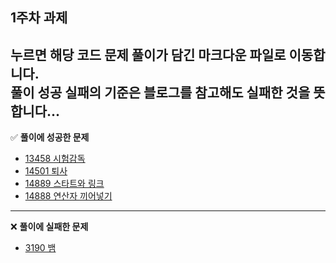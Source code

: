 ## 1주차 과제
누르면 해당 코드 문제 풀이가 담긴 **마크다운 파일로 이동**합니다.     
**풀이 성공 실패의 기준**은 **블로그를 참고해도 실패한 것**을 뜻합니다...
---
✅ **풀이에 성공한 문제**
- [13458 시험감독](https://github.com/ssook1222/coding-test/blob/master/ssook1222/firstWeek/13458.md)
- [14501 퇴사](https://github.com/ssook1222/coding-test/blob/master/ssook1222/firstWeek/14501.md)
- [14889 스타트와 링크](https://github.com/ssook1222/coding-test/blob/master/ssook1222/firstWeek/14889.md)
- [14888 연산자 끼어넣기](https://github.com/ssook1222/coding-test/blob/master/ssook1222/firstWeek/14888.md)
---
❌ **풀이에 실패한 문제**
- [3190 뱀](https://github.com/ssook1222/coding-test/blob/master/ssook1222/firstWeek/3190.md)

